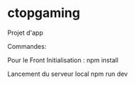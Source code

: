 # ctopgaming
Projet d'app 

Commandes:

Pour le Front
Initialisation :
npm install

Lancement du serveur local
npm run dev


